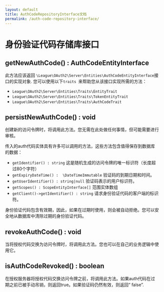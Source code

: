 ```yaml
---
layout: default
title: AuthCodeRepositoryInterface文档
permalink: /auth-code-repository-interface/
---
```


# 身份验证代码存储库接口

## getNewAuthCode() : AuthCodeEntityInterface

此方法应该返回  `\League\OAuth2\Server\Entities\AuthCodeEntityInterface`接口的实现对象. 您可以使用以下`traits `来帮助您从该接口实现所需的方法：

* `League\OAuth2\Server\Entities\Traits\EntityTrait`
* `League\OAuth2\Server\Entities\Traits\TokenEntityTrait`
* `League\OAuth2\Server\Entities\Traits\AuthCodeTrait`

## persistNewAuthCode() : void

创建新的访问令牌时，将调用此方法。您无需在此处做任何事情，但可能需要进行审核。

传入的auth代码实体具有许多可以调用的方法，这些方法包含值得保存到数据库的数据：

* `getIdentifier() : string`  这是随机生成的访问令牌的唯一标识符（长度超过80个字符）
* `getExpiryDateTime() :  \DateTimeImmutable` 验证码的到期日期和时间。
* `getUserIdentifier() : string|null` 验证码表示的用户标识符。
* `getScopes() : ScopeEntityInterface[]` 范围实体数组
* `getClient()->getIdentifier() : string` 请求身份验证代码的客户端的标识符。

身份验证代码包含有效期，因此，如果在过期时使用，则会被自动拒绝。您可以安全地从数据库中清除过期的身份验证代码。

## revokeAuthCode() : void

当将授权代码交换为访问令牌时，将调用此方法。您也可以在自己的业务逻辑中使用它。

## isAuthCodeRevoked() : boolean

在授权服务器将授权代码交换访问令牌之前，将调用此方法。如果auth代码在过期之前已被手动吊销，则返回true。如果验证码仍然有效，则返回“ false”.
